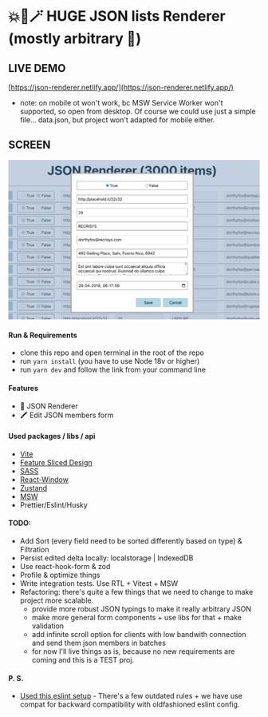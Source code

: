 # 💥🤖🪄 HUGE JSON lists Renderer (mostly arbitrary 🙂)

## LIVE DEMO
[https://json-renderer.netlify.app/](https://json-renderer.netlify.app/)
* note: on mobile ot won't work, bc MSW Service Worker won't supported, so open from desktop.
Of course we could use just a simple file... data.json, but project won't adapted for mobile either.

## SCREEN
![JSONRenderer](/public/screenshots/edit.png?raw=true "JSONRenderer")

#### Run & Requirements
* clone this repo and open terminal in the root of the repo
* run `yarn install` (you have to use Node 18v or higher)
* run `yarn dev` and follow the link from your command line

#### Features
* 🔎 JSON Renderer
* 🖍 Edit JSON members form


#### Used packages / libs / api
* [Vite](https://vitejs.dev/)
* [Feature Sliced Design](https://feature-sliced.design/ru/docs/)
* [SASS](https://sass-lang.com/)
* [React-Window](https://github.com/bvaughn/react-window)
* [Zustand](https://github.com/pmndrs/zustand)
* [MSW](https://mswjs.io/)
* Prettier/Eslint/Husky

#### TODO:
* Add Sort (every field need to be sorted differently based on type) & Filtration
* Persist edited delta locally: localstorage | IndexedDB
* Use react-hook-form & zod
* Profile & optimize things
* Write integration tests. Use RTL + Vitest + MSW
* Refactoring: there's quite a few things that we need to change to make project more scalable. 
  * provide more robust JSON typings to make it really arbitrary JSON
  * make more general form components + use libs for that + make validation
  * add infinite scroll option for clients with low bandwith connection and send them json members in batches
  * for now I'll live things as is, because no new requirements are coming and this is a TEST proj.

#### P. S.
* [Used this eslint setup](https://github.com/ezelohar/task-boilerplate/blob/master/.eslintrc-typescript) - There's a few outdated rules + we have use compat for backward compatibility with oldfashioned eslint config. 